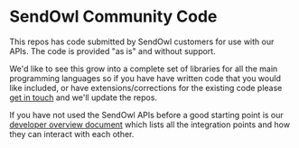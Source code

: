 # SendOwl Community Code
This repos has code submitted by SendOwl customers for use with our APIs.  The code is provided "as is" and without support.

We'd like to see this grow into a complete set of libraries for all the main programming languages so if you have have written code that you would like included, or have extensions/corrections for the existing code please [get in touch](https://help.sendowl.com) and we'll update the repos.

If you have not used the SendOwl APIs before a good starting point is our [developer overview document](https://help.sendowl.com/help/article/link/developer-overview-custom-integrations) which lists all the integration points and how they can interact with each other.